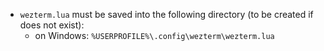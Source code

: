- `wezterm.lua` must be saved into the following directory (to be created if does not exist):
  - on Windows: `%USERPROFILE%\.config\wezterm\wezterm.lua`
